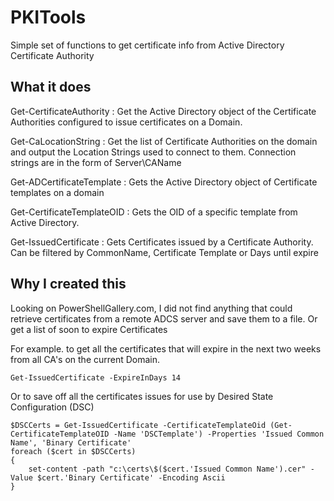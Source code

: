 # PKITools
Simple set of functions to get certificate info from Active Directory Certificate Authority

## What it does
Get-CertificateAuthority : Get the Active Directory object of the Certificate Authorities configured to issue certificates on a Domain.

Get-CaLocationString : Get the list of Certificate Authorities on the domain and output the Location Strings used to connect to them. Connection strings are in the form of Server\CAName

Get-ADCertificateTemplate : Gets the Active Directory object of Certificate templates on a domain

Get-CertificateTemplateOID : Gets the OID of a specific template from Active Directory.

Get-IssuedCertificate : Gets Certificates issued by a Certificate Authority. Can be filtered by CommonName, Certificate Template or Days until expire

## Why I created this
Looking on PowerShellGallery.com, I did not find anything that could retrieve certificates from a remote ADCS server and save them to a file. Or get a list of soon to expire Certificates

For example. to get all the certificates that will expire in the next two weeks from all CA's on the current Domain.
~~~
Get-IssuedCertificate -ExpireInDays 14
~~~

Or to save off all the certificates issues for use by Desired State Configuration (DSC)
~~~
$DSCCerts = Get-IssuedCertificate -CertificateTemplateOid (Get-CertificateTemplateOID -Name 'DSCTemplate') -Properties 'Issued Common Name', 'Binary Certificate'
foreach ($cert in $DSCCerts)
{
    set-content -path "c:\certs\$($cert.'Issued Common Name').cer" -Value $cert.'Binary Certificate' -Encoding Ascii
}
~~~

